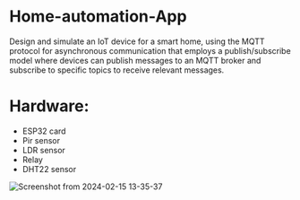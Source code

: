 # Home-automation-App

Design and simulate an IoT device for a smart home, using the MQTT protocol for asynchronous communication that employs a publish/subscribe model where devices can publish messages to an MQTT broker and subscribe to specific topics to receive relevant messages.

# Hardware: 
- ESP32 card
- Pir sensor
- LDR sensor
- Relay
- DHT22 sensor
  
![Screenshot from 2024-02-15 13-35-37](https://github.com/hadilaff/Home-automation-App/assets/58861613/1a0f4488-41c9-486b-954f-f029385f8f95)
